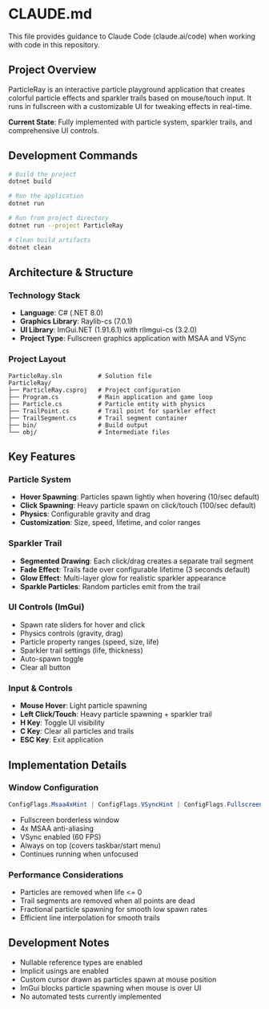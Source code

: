 # CLAUDE.md

This file provides guidance to Claude Code (claude.ai/code) when working with code in this repository.

## Project Overview

ParticleRay is an interactive particle playground application that creates colorful particle effects and sparkler trails based on mouse/touch input. It runs in fullscreen with a customizable UI for tweaking effects in real-time.

**Current State**: Fully implemented with particle system, sparkler trails, and comprehensive UI controls.

## Development Commands

```bash
# Build the project
dotnet build

# Run the application
dotnet run

# Run from project directory
dotnet run --project ParticleRay

# Clean build artifacts
dotnet clean
```

## Architecture & Structure

### Technology Stack
- **Language**: C# (.NET 8.0)
- **Graphics Library**: Raylib-cs (7.0.1)
- **UI Library**: ImGui.NET (1.91.6.1) with rlImgui-cs (3.2.0)
- **Project Type**: Fullscreen graphics application with MSAA and VSync

### Project Layout
```
ParticleRay.sln          # Solution file
ParticleRay/
├── ParticleRay.csproj   # Project configuration
├── Program.cs           # Main application and game loop
├── Particle.cs          # Particle entity with physics
├── TrailPoint.cs        # Trail point for sparkler effect
├── TrailSegment.cs      # Trail segment container
├── bin/                 # Build output
└── obj/                 # Intermediate files
```

## Key Features

### Particle System
- **Hover Spawning**: Particles spawn lightly when hovering (10/sec default)
- **Click Spawning**: Heavy particle spawn on click/touch (100/sec default)
- **Physics**: Configurable gravity and drag
- **Customization**: Size, speed, lifetime, and color ranges

### Sparkler Trail
- **Segmented Drawing**: Each click/drag creates a separate trail segment
- **Fade Effect**: Trails fade over configurable lifetime (3 seconds default)
- **Glow Effect**: Multi-layer glow for realistic sparkler appearance
- **Sparkle Particles**: Random particles emit from the trail

### UI Controls (ImGui)
- Spawn rate sliders for hover and click
- Physics controls (gravity, drag)
- Particle property ranges (speed, size, life)
- Sparkler trail settings (life, thickness)
- Auto-spawn toggle
- Clear all button

### Input & Controls
- **Mouse Hover**: Light particle spawning
- **Left Click/Touch**: Heavy particle spawning + sparkler trail
- **H Key**: Toggle UI visibility
- **C Key**: Clear all particles and trails
- **ESC Key**: Exit application

## Implementation Details

### Window Configuration
```csharp
ConfigFlags.Msaa4xHint | ConfigFlags.VSyncHint | ConfigFlags.FullscreenMode | ConfigFlags.TopmostWindow | ConfigFlags.AlwaysRunWindow
```
- Fullscreen borderless window
- 4x MSAA anti-aliasing
- VSync enabled (60 FPS)
- Always on top (covers taskbar/start menu)
- Continues running when unfocused

### Performance Considerations
- Particles are removed when life <= 0
- Trail segments are removed when all points are dead
- Fractional particle spawning for smooth low spawn rates
- Efficient line interpolation for smooth trails

## Development Notes

- Nullable reference types are enabled
- Implicit usings are enabled
- Custom cursor drawn as particles spawn at mouse position
- ImGui blocks particle spawning when mouse is over UI
- No automated tests currently implemented